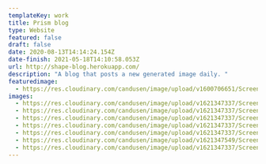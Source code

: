 ```yaml
---
templateKey: work
title: Prism blog
type: Website
featured: false
draft: false
date: 2020-08-13T14:14:24.154Z
date-finish: 2021-05-18T14:10:58.053Z
url: http://shape-blog.herokuapp.com/
description: "A blog that posts a new generated image daily. "
featuredimage:
  - https://res.cloudinary.com/candusen/image/upload/v1600706651/Screen_Shot_2020-09-21_at_12.42.41_PM_xcmrby.png
images:
  - https://res.cloudinary.com/candusen/image/upload/v1621347337/Screen_Shot_2021-05-18_at_10.12.57_AM_ruosoh.png
  - https://res.cloudinary.com/candusen/image/upload/v1621347337/Screen_Shot_2021-05-18_at_10.13.32_AM_s8ggmo.png
  - https://res.cloudinary.com/candusen/image/upload/v1621347337/Screen_Shot_2021-05-18_at_10.13.50_AM_lp0cnf.png
  - https://res.cloudinary.com/candusen/image/upload/v1621347337/Screen_Shot_2021-05-18_at_10.14.10_AM_m3vyim.png
  - https://res.cloudinary.com/candusen/image/upload/v1621347337/Screen_Shot_2021-05-18_at_10.14.37_AM_uv0ruv.png
  - https://res.cloudinary.com/candusen/image/upload/v1621347549/Screen_Shot_2021-05-18_at_10.18.41_AM_uuwglr.png
  - https://res.cloudinary.com/candusen/image/upload/v1621347337/Screen_Shot_2021-05-18_at_10.15.18_AM_aw5kaf.png
---
```

